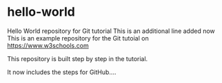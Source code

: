 # hello-world
Hello World repository for Git tutorial
This is an additional line added now
This is an example repository for the Git tutoial on https://www.w3schools.com

This repository is built step by step in the tutorial.

It now includes the steps for GitHub....
